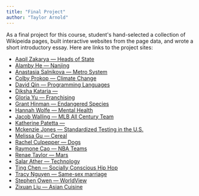 ```yaml
---
title: "Final Project"
author: "Taylor Arnold"
---
```


As a final project for this course, student's hand-selected a collection of
Wikipeida pages, built interactive websites from the page data, and wrote a
short introductory essay. Here are links to the project sites:

- [Aaqil Zakarya &mdash; Heads of State](https://AaqilZ.github.io/stat289)
- [Alamby He &mdash; Nanjing](https://AlambyHe.github.io/math289)
- [Anastasia Salnikova &mdash; Metro System](https://anastasiasalnikova1.github.io/stat289)
- [Colby Prokop &mdash; Climate Change](https://colbyprokop.github.io/stat289)
- [David Qin &mdash; Programming Languages](https://davidq2010.github.io/stat289)
- [Diksha Kataria &mdash; ](https://dikshakataria.github.io/stat289)
- [Gloria Yu &mdash; Franchising](https://Gloriayu1.github.io/stat289)
- [Grant Hinman &mdash; Endangered Species](https://granthinman.github.io/Stat289)
- [Hannah Wolfe &mdash; Mental Health](https://HannahWolfe1.github.io/stat289)
- [Jacob Walling &mdash; MLB All Century Team](https://jwalling20.github.io/stat289)
- [Katherine Patetta &mdash; ](https://katherinepatetta.github.io/STAT289)
- [Mckenzie Jones &mdash; Standardized Testing in the U.S.](https://mckenziekjones.github.io/stat289)
- [Melissa Gu &mdash; Cereal](https://melissa-gu.github.io/stat289)
- [Rachel Culpepper &mdash; Dogs](https://rachelculpepper.github.io/stat289)
- [Raymone Cao &mdash; NBA Teams](https://RaymoneCao.github.io/stat289)
- [Renae Taylor &mdash; Mars](https://renaetaylor.github.io/stat289)
- [Salar Ather &mdash; Technology](https://salarather.github.io/stat289)
- [Ting Chen &mdash; Socially Conscious Hip Hop](https://tingtang2.github.io/stat289)
- [Tracy Nguyen &mdash; Same-sex marriage](https://tramnguyenJC.github.io/stat289)
- [Stephen Owen &mdash; WorldView](https://xbarjoe.github.io/stat289)
- [Zixuan Liu &mdash; Asian Cuisine](https://zliu1205.github.io/Stat289/)



